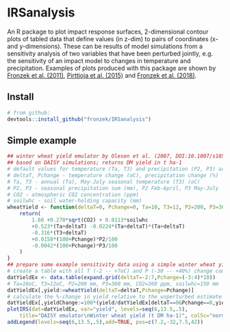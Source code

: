 # IRSanalysis
An R package to plot impact response surfaces, 2-dimensional contour plots of tabled data that define values (in z-dim) to pairs of coordinates (x- and y-dimensions). These can be results of model simulations from a sensitivity analysis of two variables that have been perturbed jointly, e.g. the sensitivity of an impact model to changes in temperature and precipitation. Examples of plots produced with this package are shown by [Fronzek et al. (2011)](https://dx.doi.org/10.5194/nhess-11-2981-2011), [Pirttioja et al. (2015)](https://dx.doi.org/10.3354/cr01322) and [Fronzek et al. (2018)](https://dx.doi.org/10.1007/s10113-018-1421-8).
## Install
```R
# from github:
devtools::install_github("fronzek/IRSanalysis")
```
## Simple example
```R
## winter wheat yield emulator by Olesen et al. (2007, DOI:10.1007/s10584-006-9216-1)
## based on DAISY simulations; returns DM yield in t ha-1
# default values for temperature (Ta, T3) and precipitation (P2, P3) are just examples
# deltaT, Pchange - temperature change (oC), precipitation change (%)
# Ta, T3 - annual (Ta), May-July seasonal temperature (T3) (oC)
# P2, P3 - seasonal precipitation sum (mm), P2 Feb-April, P3 May-July
# CO2 - atmospheric CO2 concentration (ppm)
# soilwhc - soil water-holding capacity (mm)
wheatYield <- function(deltaT=0, Pchange=0, Ta=10, T3=12, P2=200, P3=300, CO2=360, soilwhc=150) {
	return(
		1.66 +0.270*sqrt(CO2) + 0.0113*soilwhc
		+0.523*(Ta+deltaT) -0.0224*(Ta+deltaT)*(Ta+deltaT)
		-0.316*(T3+deltaT)
		+0.0158*(100+Pchange)*P2/100
		-0.0042*(100+Pchange)*P3/100
	)
}
## prepare some example sensitivity data using a simple winter wheat yield model
# create a table with all T (-2 -- +7oC) and P (-30 -- +40%) change combinations
datYieldEx <- data.table(expand.grid(deltaT=-2:7,Pchange=(-3:4)*10))
# Ta=10oC, T3=12oC, P2=200 mm, P3=300 mm, CO2=360 ppm, soilwhc=150 mm
datYieldEx[,yield:=wheatYield(deltaT=deltaT,Pchange=Pchange)]
# calculate the %-change in yield relative to the unperturbed estimate
datYieldEx[,yieldChange:=100*(yield/datYieldEx[deltaT==0&Pchange==0,yield]-1)]
plotIRS(dat=datYieldEx, var="yield", levels=seq(6,13.5,.5),
	title="DAISY emulator\nWinter wheat yield (t DM ha-1)", colSc="normal")
addLegend(levels=seq(6,13.5,.5),add=TRUE, pos=c(7.2,-32,7.5,42))
```
